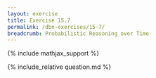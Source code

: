 ```yaml
---
layout: exercise
title: Exercise 15.7
permalink: /dbn-exercises/15-7/
breadcrumb: Probabilistic Reasoning over Time
---
```


{% include mathjax_support %}

<div><i class="arrow-up" data-chapter="dbn-exercises" data-exercise="ex_7" data-rating="0"></i></div>
{% include_relative question.md %}
